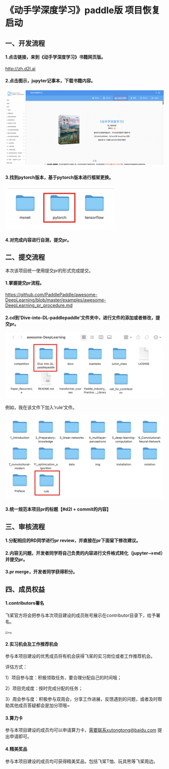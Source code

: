 # 《动手学深度学习》paddle版 项目恢复启动

## 一、开发流程

#### 1.点击链接，来到《动手学深度学习》书籍网页版。

http://zh.d2l.ai

#### 2.点击图示，jupyter记事本，下载书籍内容。

<img src="./img/11.png" alt="image-20211213143842958" style="zoom:50%;" />

#### 3.找到pytorch版本，基于pytorch版本进行框架更换。

<img src="./img/22.png" alt="image-20211213143955266" style="zoom:50%;" />

#### 4.对完成内容进行自测，提交pr。

## 二、提交流程

本次该项目统一使用提交pr的形式完成提交。

#### 1.掌握提交pr流程。

https://github.com/PaddlePaddle/awesome-DeepLearning/blob/master/examples/awesome-DeepLearning_pr_procedure.md

#### 2.cd到‘Dive-into-DL-paddlepaddle’文件夹中，进行文件的添加或者修改，提交pr。

<img src="./img/33.png" alt="image-20211213145901973" style="zoom:50%;" />

例如，我在该文件下加入‘rule’文件。

<img src="./img/44.png" alt="image-20211213150423184" style="zoom:50%;" />

#### 3.统一规范本项目pr的标题【#d2l + commit的内容】

## 三、审核流程

#### 1.分配相应的RD同学进行pr review，并直接在pr下面留下修改建议。

#### 2.内容无问题，开发者同学将自己负责的内容进行文件格式转化（jupyter—>md）并提交pr。

#### 3.pr merge，开发者同学获得积分。

## 四、成员权益

#### 1.contributors署名

飞桨官方将会把参与本次项目建设的成员账号展示在contributor目录下，给予署名。

<img src="file:////Users/xutongtong/Library/Group%20Containers/UBF8T346G9.Office/TemporaryItems/msohtmlclip/clip_image001.png" alt="img" style="zoom:50%;" />

#### 2.实习机会及工作推荐机会

参与本项目建设的优秀成员将有机会获得飞桨的实习岗位或者工作推荐机会。

评估方式：

1）项目参与度：积极领取任务，要合理分配自己的时间哦；

2）项目完成度：按时完成分配的任务；

3）周会参与度：积极参与双周会，分享工作进展，反馈遇到的问题，或者及时帮助其他成员答疑都会是加分项哦~ 

#### 3.算力卡

参与本项目建设的成员均可以申请算力卡，需要联系xutongtong@baidu.com 提出申请即可。

#### 4.精美奖品

参与本项目建设的成员均可获得精美奖品，包括飞桨T恤、玩具熊等飞桨周边。